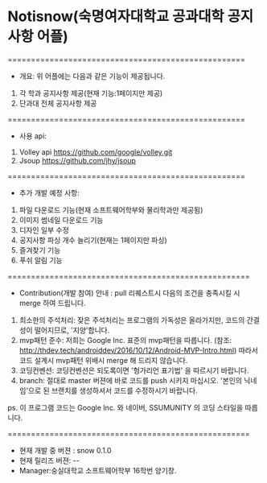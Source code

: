 # Notisnow(숙명여자대학교 공과대학 공지사항 어플)


===================================================
* 개요: 위 어플에는 다음과 같은 기능이 제공됩니다.
1. 각 학과 공지사항 제공(현재 기능:1페이지만 제공)
2. 단과대 전체 공지사항 제공

===================================================
* 사용 api:
1. Volley api https://github.com/google/volley.git
2. Jsoup https://github.com/jhy/jsoup

===================================================
* 추가 개발 예정 사항:
1. 파일 다운로드 기능(현재 소프트웨어학부와 물리학과만 제공됨)
2. 이미지 썸네일 다운로드 기능
3. 디자인 일부 수정
4. 공지사항 파싱 개수 늘리기(현재는 1페이지만 파싱)
5. 즐겨찾기 기능
6. 푸쉬 알림 기능

====================================================
* Contribution(개발 참여) 안내
 : pull 리퀘스트시 다음의 조건을 충족시킬 시 merge 하여 드립니다.
 1. 최소한의 주석처리: 잦은 주석처리는 프로그램의 가독성은 올라가지만, 코드의 간결성이 떨어지므로, '지양'합니다.
 2. mvp패턴 준수: 저희는 Google Inc. 표준의 mvp패턴을 따릅니다. (참조: http://thdev.tech/androiddev/2016/10/12/Android-MVP-Intro.html)
    따라서 코드 설계시 mvp패턴 위배시 merge 해 드리지 않습니다.
 3. 코딩컨벤션: 코딩컨벤션은 되도록이면 '헝가리언 표기법' 을 따르시기 바랍니다. 
 4. branch: 절대로 master 버젼에 바로 코드를 push 시키지 마십시오. '본인의 닉네임'으로 된 브랜치를 생성하셔서 코드를 수정하시기 바랍니다.
 
 ps. 이 프로그램 코드는 Google Inc. 와 네이버, SSUMUNITY 의 코딩 스타일을 따릅니다. 
 
====================================================
* 현재 개발 중 버젼 : snow 0.1.0
* 현재 릴리즈 버젼: --
* Manager:숭실대학교 소프트웨어학부 16학번 양기창.

